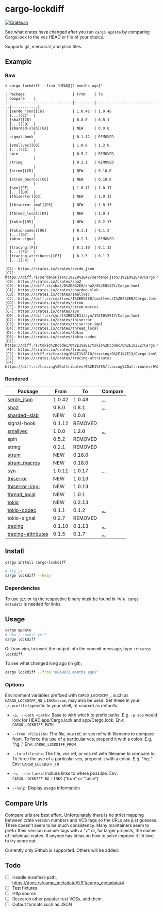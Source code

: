 cargo-lockdiff
==============

[![Crates.io](https://img.shields.io/crates/v/cargo-lockdiff)](https://crates.io/crates/cargo-lockdiff)

See what crates have changed after you run `cargo update` by comparing Cargo.lock to the vcs HEAD or file of your choice.

Supports git, mercurial, and plain files.

Example
-------

### Raw

```
$ cargo lockdiff --from "HEAD@{2 months ago}"

| Package                      | From    | To                           | Compare    |
|------------------------------|---------|------------------------------|------------|
| [serde_json][C6]             | 1.0.42  | 1.0.48                       | [...][C7]  |
| [sha2][C8]                   | 0.8.0   | 0.8.1                        | [...][C9]  |
| [sharded-slab][CA]           | NEW     | 0.0.8                        |            |
| signal-hook                  | 0.1.12  | REMOVED                      |            |
| [smallvec][CB]               | 1.0.0   | 1.2.0                        | [...][CC]  |
| spin                         | 0.5.2   | REMOVED                      |            |
| string                       | 0.2.1   | REMOVED                      |            |
| [strum][CD]                  | NEW     | 0.18.0                       |            |
| [strum_macros][CE]           | NEW     | 0.18.0                       |            |
| [syn][CF]                    | 1.0.11  | 1.0.17                       | [...][D0]  |
| [thiserror][D2]              | NEW     | 1.0.13                       |            |
| [thiserror-impl][D3]         | NEW     | 1.0.13                       |            |
| [thread_local][D4]           | NEW     | 1.0.1                        |            |
| [tokio][D5]                  | NEW     | 0.2.13                       |            |
| [tokio-codec][D6]            | 0.1.1   | 0.1.2                        | [...][D7]  |
| tokio-signal                 | 0.2.7   | REMOVED                      |            |
| [tracing][F1]                | 0.1.10  | 0.1.13                       | [...][F2]  |
| [tracing-attributes][F3]     | 0.1.5   | 0.1.7                        | [...][F4]  |

[C6]: https://crates.io/crates/serde_json
[C7]: https://diff.rs/serde%5Fjson/1%2E0%2E42/serde%5Fjson/1%2E0%2E48/Cargo.toml
[C8]: https://crates.io/crates/sha2
[C9]: https://diff.rs/sha2/0%2E8%2E0/sha2/0%2E8%2E1/Cargo.toml
[CA]: https://crates.io/crates/sharded-slab
[CB]: https://crates.io/crates/smallvec
[CC]: https://diff.rs/smallvec/1%2E0%2E0/smallvec/1%2E2%2E0/Cargo.toml
[CD]: https://crates.io/crates/strum
[CE]: https://crates.io/crates/strum_macros
[CF]: https://crates.io/crates/syn
[D0]: https://diff.rs/syn/1%2E0%2E11/syn/1%2E0%2E17/Cargo.toml
[D2]: https://crates.io/crates/thiserror
[D3]: https://crates.io/crates/thiserror-impl
[D4]: https://crates.io/crates/thread_local
[D5]: https://crates.io/crates/tokio
[D6]: https://crates.io/crates/tokio-codec
[D7]: https://diff.rs/tokio%2Dcodec/0%2E1%2E1/tokio%2Dcodec/0%2E1%2E2/Cargo.toml
[F1]: https://crates.io/crates/tracing
[F2]: https://diff.rs/tracing/0%2E1%2E10/tracing/0%2E1%2E13/Cargo.toml
[F3]: https://crates.io/crates/tracing-attributes
[F4]: https://diff.rs/tracing%2Dattributes/0%2E1%2E5/tracing%2Dattributes/0%2E1%2E7/Cargo.toml
```

### Rendered

| Package                      | From    | To                           | Compare    |
|------------------------------|---------|------------------------------|------------|
| [serde_json][C6]             | 1.0.42  | 1.0.48                       | [...][C7]  |
| [sha2][C8]                   | 0.8.0   | 0.8.1                        | [...][C9]  |
| [sharded-slab][CA]           | NEW     | 0.0.8                        |            |
| signal-hook                  | 0.1.12  | REMOVED                      |            |
| [smallvec][CB]               | 1.0.0   | 1.2.0                        | [...][CC]  |
| spin                         | 0.5.2   | REMOVED                      |            |
| string                       | 0.2.1   | REMOVED                      |            |
| [strum][CD]                  | NEW     | 0.18.0                       |            |
| [strum_macros][CE]           | NEW     | 0.18.0                       |            |
| [syn][CF]                    | 1.0.11  | 1.0.17                       | [...][D0]  |
| [thiserror][D2]              | NEW     | 1.0.13                       |            |
| [thiserror-impl][D3]         | NEW     | 1.0.13                       |            |
| [thread_local][D4]           | NEW     | 1.0.1                        |            |
| [tokio][D5]                  | NEW     | 0.2.13                       |            |
| [tokio-codec][D6]            | 0.1.1   | 0.1.2                        | [...][D7]  |
| tokio-signal                 | 0.2.7   | REMOVED                      |            |
| [tracing][F1]                | 0.1.10  | 0.1.13                       | [...][F2]  |
| [tracing-attributes][F3]     | 0.1.5   | 0.1.7                        | [...][F4]  |

[C6]: https://crates.io/crates/serde_json
[C7]: https://diff.rs/serde%5Fjson/1%2E0%2E42/serde%5Fjson/1%2E0%2E48/Cargo.toml
[C8]: https://crates.io/crates/sha2
[C9]: https://diff.rs/sha2/0%2E8%2E0/sha2/0%2E8%2E1/Cargo.toml
[CA]: https://crates.io/crates/sharded-slab
[CB]: https://crates.io/crates/smallvec
[CC]: https://diff.rs/smallvec/1%2E0%2E0/smallvec/1%2E2%2E0/Cargo.toml
[CD]: https://crates.io/crates/strum
[CE]: https://crates.io/crates/strum_macros
[CF]: https://crates.io/crates/syn
[D0]: https://diff.rs/syn/1%2E0%2E11/syn/1%2E0%2E17/Cargo.toml
[D2]: https://crates.io/crates/thiserror
[D3]: https://crates.io/crates/thiserror-impl
[D4]: https://crates.io/crates/thread_local
[D5]: https://crates.io/crates/tokio
[D6]: https://crates.io/crates/tokio-codec
[D7]: https://diff.rs/tokio%2Dcodec/0%2E1%2E1/tokio%2Dcodec/0%2E1%2E2/Cargo.toml
[F1]: https://crates.io/crates/tracing
[F2]: https://diff.rs/tracing/0%2E1%2E10/tracing/0%2E1%2E13/Cargo.toml
[F3]: https://crates.io/crates/tracing-attributes
[F4]: https://diff.rs/tracing%2Dattributes/0%2E1%2E5/tracing%2Dattributes/0%2E1%2E7/Cargo.toml

Install
-------

```bash
cargo install cargo-lockdiff

# try it
cargo lockdiff --help
```

### Dependencies

To use `git` or `hg` the respective binary must be found in `PATH`. `cargo metadata` is needed for links.

Usage
-----

```bash
cargo update
# don't commit yet!
cargo lockdiff
```

Or from vim, to insert the output into the commit message, type `:r!cargo lockdiff`.

To see what changed long ago (in git),

```bash
cargo lockdiff --from "HEAD@{2 months ago}"
```

### Options

Environment variables prefixed with `CARGO_LOCKDIFF_`, such as `CARGO_LOCKDIFF_NO_LINKS=true`, may also be used. Set these in your `~/.profile` (specific to your shell, of course) as defaults.

- `-p, --path <path>`: Base to with which to prefix paths. E.g. `-p app` would look for HEAD:app/Cargo.lock and app/Cargo.lock. Env: `CARGO_LOCKDIFF_PATH`
- `--from <fileish>`: The file, vcs ref, or vcs ref with filename to compare from.  To force the use of a particular vcs, prepend it with a colon. E.g. "hg:." Env: `CARGO_LOCKDIFF_FROM`

- `--to <fileish>`: The file, vcs ref, or vcs ref with filename to compare to.  To force the use of a particular vcs, prepend it with a colon. E.g. "hg:." Env: `CARGO_LOCKDIFF_TO`

- `-n, --no-links`: Include links to where possible. Env: `CARGO_LOCKDIFF_NO_LINKS` ("true" or "false")

- `--help`: Display usage information

Compare Urls
------------

Compare urls are best effort. Unfortunately there is no strict mapping between crate version numbers and VCS tags so the URLs are just guesses. There doesn't seem to be much consistency. Many maintainers seem to prefix their version number tags with a "v" or, for larger projects, the names of individual crates. If anyone has ideas on how to solve improve it I'd love to try some out.

Currently only Github is supported. Others will be added.

Todo
----

- [ ] Handle manifest-path, https://docs.rs/cargo_metadata/0.9.1/cargo_metadata/4
- [ ] Test fixtures
- [ ] Http source
- [ ] Research other popular rust VCSs, add them.
- [ ] Output formats such as JSON
